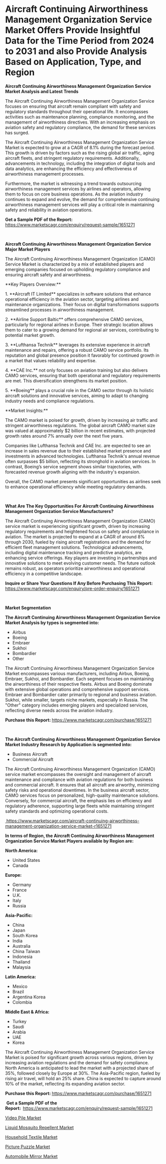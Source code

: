 <p><h1>Aircraft Continuing Airworthiness Management Organization Service Market Offers Provide Insightful Data for the Time Period from 2024 to 2031 and also Provide Analysis Based on Application, Type, and Region</h1></p><p><strong>Aircraft Continuing Airworthiness Management Organization Service Market Analysis and Latest Trends</strong></p>
<p><p>The Aircraft Continuing Airworthiness Management Organization Service focuses on ensuring that aircraft remain compliant with safety and regulatory standards throughout their operational life. It encompasses activities such as maintenance planning, compliance monitoring, and the management of airworthiness directives. With an increasing emphasis on aviation safety and regulatory compliance, the demand for these services has surged.</p><p>The Aircraft Continuing Airworthiness Management Organization Service Market is expected to grow at a CAGR of 8.1% during the forecast period. This growth is driven by factors such as the rising global air traffic, aging aircraft fleets, and stringent regulatory requirements. Additionally, advancements in technology, including the integration of digital tools and data analytics, are enhancing the efficiency and effectiveness of airworthiness management processes. </p><p>Furthermore, the market is witnessing a trend towards outsourcing airworthiness management services by airlines and operators, allowing them to focus on core business operations. As the aviation industry continues to expand and evolve, the demand for comprehensive continuing airworthiness management services will play a critical role in maintaining safety and reliability in aviation operations.</p></p>
<p><strong>Get a Sample PDF of the Report:&nbsp;</strong> <a href="https://www.marketscagr.com/enquiry/request-sample/1651271?utm_campaign=1259&utm_medium=2&utm_source=Github&utm_content=ia&utm_term=26092024&utm_id=aircraft-continuing-airworthiness-management-organization-service">https://www.marketscagr.com/enquiry/request-sample/1651271</a></p>
<p>&nbsp;</p>
<p><strong>Aircraft Continuing Airworthiness Management Organization Service Major Market Players</strong></p>
<p><p>The Aircraft Continuing Airworthiness Management Organization (CAMO) Service Market is characterized by a mix of established players and emerging companies focused on upholding regulatory compliance and ensuring aircraft safety and airworthiness.</p><p>**Key Players Overview:**</p><p>1. **Aircraft IT Limited** specializes in software solutions that enhance operational efficiency in the aviation sector, targeting airlines and maintenance organizations. Their focus on digital transformations supports streamlined processes in airworthiness management.</p><p>   </p><p>2. **Airline Support Baltic** offers comprehensive CAMO services, particularly for regional airlines in Europe. Their strategic location allows them to cater to a growing demand for regional air services, contributing to potential market growth.</p><p>3. **Lufthansa Technik** leverages its extensive experience in aircraft maintenance and repairs, offering a robust CAMO service portfolio. Its reputation and global presence position it favorably for continued growth in a market that values reliability and expertise.</p><p>4. **CAE Inc.** not only focuses on aviation training but also delivers CAMO services, ensuring that both operational and regulatory requirements are met. This diversification strengthens its market position.</p><p>5. **Boeing** plays a crucial role in the CAMO sector through its holistic aircraft solutions and innovative services, aiming to adapt to changing industry needs and compliance regulations.</p><p>**Market Insights:**</p><p>The CAMO market is poised for growth, driven by increasing air traffic and stringent airworthiness regulations. The global aircraft CAMO market size was valued at approximately $2 billion in recent estimates, with projected growth rates around 7% annually over the next five years.</p><p>Companies like Lufthansa Technik and CAE Inc. are expected to see an increase in sales revenue due to their established market presence and investments in advanced technologies. Lufthansa Technik's annual revenue often surpasses $5 billion, reflecting its stronghold in aviation services. In contrast, Boeing’s service segment shows similar trajectories, with forecasted revenue growth aligning with the industry's expansion.</p><p>Overall, the CAMO market presents significant opportunities as airlines seek to enhance operational efficiency while meeting regulatory demands.</p></p>
<p>&nbsp;</p>
<p><strong>What Are The Key Opportunities For Aircraft Continuing Airworthiness Management Organization Service Manufacturers?</strong></p>
<p><p>The Aircraft Continuing Airworthiness Management Organization (CAMO) service market is experiencing significant growth, driven by increasing regulatory requirements and heightened focus on safety and compliance in aviation. The market is projected to expand at a CAGR of around 8% through 2030, fueled by rising aircraft registrations and the demand for efficient fleet management solutions. Technological advancements, including digital maintenance tracking and predictive analytics, are enhancing service offerings. Key players are investing in partnerships and innovative solutions to meet evolving customer needs. The future outlook remains robust, as operators prioritize airworthiness and operational efficiency in a competitive landscape.</p></p>
<p><strong>Inquire or Share Your Questions If Any Before Purchasing This Report:</strong> <a href="https://www.marketscagr.com/enquiry/pre-order-enquiry/1651271?utm_campaign=1259&utm_medium=2&utm_source=Github&utm_content=ia&utm_term=26092024&utm_id=aircraft-continuing-airworthiness-management-organization-service">https://www.marketscagr.com/enquiry/pre-order-enquiry/1651271</a></p>
<p>&nbsp;</p>
<p><strong>Market Segmentation</strong></p>
<p><strong>The Aircraft Continuing Airworthiness Management Organization Service Market Analysis by types is segmented into:</strong></p>
<p><ul><li>Airbus</li><li>Boeing</li><li>Embraer</li><li>Sukhoi</li><li>Bombardier</li><li>Other</li></ul></p>
<p><p>The Aircraft Continuing Airworthiness Management Organization Service Market encompasses various manufacturers, including Airbus, Boeing, Embraer, Sukhoi, and Bombardier. Each segment focuses on maintaining the airworthiness of their respective fleets. Airbus and Boeing dominate with extensive global operations and comprehensive support services. Embraer and Bombardier cater primarily to regional and business aviation. Sukhoi, while smaller, targets niche markets, especially in Russia. The "Other" category includes emerging players and specialized services, reflecting diverse needs across the aviation industry.</p></p>
<p><strong>Purchase this Report:&nbsp;</strong><a href="https://www.marketscagr.com/purchase/1651271?utm_campaign=1259&utm_medium=2&utm_source=Github&utm_content=ia&utm_term=26092024&utm_id=aircraft-continuing-airworthiness-management-organization-service">https://www.marketscagr.com/purchase/1651271</a></p>
<p>&nbsp;</p>
<p><strong>The Aircraft Continuing Airworthiness Management Organization Service Market Industry Research by Application is segmented into:</strong></p>
<p><ul><li>Business Aircraft</li><li>Commercial Aircraft</li></ul></p>
<p><p>The Aircraft Continuing Airworthiness Management Organization (CAMO) service market encompasses the oversight and management of aircraft maintenance and compliance with aviation regulations for both business and commercial aircraft. It ensures that all aircraft are airworthy, minimizing safety risks and operational downtimes. In the business aircraft sector, CAMO services focus on personalized, high-quality maintenance solutions. Conversely, for commercial aircraft, the emphasis lies on efficiency and regulatory adherence, supporting large fleets while maintaining stringent safety standards and optimizing operational costs.</p></p>
<p><a href="https://www.marketscagr.com/aircraft-continuing-airworthiness-management-organization-service-market-r1651271?utm_campaign=1259&utm_medium=2&utm_source=Github&utm_content=ia&utm_term=26092024&utm_id=aircraft-continuing-airworthiness-management-organization-service">&nbsp;https://www.marketscagr.com/aircraft-continuing-airworthiness-management-organization-service-market-r1651271</a></p>
<p><strong>In terms of Region, the Aircraft Continuing Airworthiness Management Organization Service Market Players available by Region are:</strong></p>
<p>
    <p> <strong> North America: </strong>
        <ul>
            <li>United States</li>
            <li>Canada</li>
        </ul>
        </p> 
    <p> <strong> Europe: </strong>
        <ul>
            <li>Germany</li>
            <li>France</li>
            <li>U.K.</li>
            <li>Italy</li>
            <li>Russia</li>
        </ul>
        </p> 
    <p> <strong> Asia-Pacific: </strong>
        <ul>
            <li>China</li>
            <li>Japan</li>
            <li>South Korea</li>
            <li>India</li>
            <li>Australia</li>
            <li>China Taiwan</li>
            <li>Indonesia</li>
            <li>Thailand</li>
            <li>Malaysia</li>
        </ul>
        </p> 
    <p> <strong> Latin America: </strong>
        <ul>
            <li>Mexico</li>
            <li>Brazil</li>
            <li>Argentina Korea</li>
            <li>Colombia</li>
        </ul>
        </p> 
    <p> <strong> Middle East & Africa: </strong>
        <ul>
            <li>Turkey</li>
            <li>Saudi</li>
            <li>Arabia</li>
            <li>UAE</li>
            <li>Korea</li>
        </ul>
    </p>
    </p>
<p><p>The Aircraft Continuing Airworthiness Management Organization Service Market is poised for significant growth across various regions, driven by increasing aviation regulations and the demand for safety compliance. North America is anticipated to lead the market with a projected share of 35%, followed closely by Europe at 30%. The Asia-Pacific region, fueled by rising air travel, will hold an 25% share. China is expected to capture around 10% of the market, reflecting its expanding aviation sector.</p></p>
<p><strong>Purchase this Report: </strong><a href="https://www.marketscagr.com/purchase/1651271?utm_campaign=1259&utm_medium=2&utm_source=Github&utm_content=ia&utm_term=26092024&utm_id=aircraft-continuing-airworthiness-management-organization-service">https://www.marketscagr.com/purchase/1651271</a></p>
<p>&nbsp;<strong>Get a Sample PDF of the Report:&nbsp;&nbsp;</strong><a href="https://www.marketscagr.com/enquiry/request-sample/1651271?utm_campaign=1259&utm_medium=2&utm_source=Github&utm_content=ia&utm_term=26092024&utm_id=aircraft-continuing-airworthiness-management-organization-service">https://www.marketscagr.com/enquiry/request-sample/1651271</a></p>
<p><strong></strong></p>
<p><p><a href="https://www.linkedin.com/pulse/video-pile-market-size-share-trends-analysis-report-product-qun8f?utm_campaign=1259&utm_medium=2&utm_source=Github&utm_content=ia&utm_term=26092024&utm_id=aircraft-continuing-airworthiness-management-organization-service">Video Pile Market</a></p><p><a href="https://www.linkedin.com/pulse/how-regional-global-trends-shaping-liquid-mosquito-repellent-feqdf?utm_campaign=1259&utm_medium=2&utm_source=Github&utm_content=ia&utm_term=26092024&utm_id=aircraft-continuing-airworthiness-management-organization-service">Liquid Mosquito Repellent Market</a></p><p><a href="https://issuu.com/reportprime-2/docs/household-textile-market-size-2030._887e99fa4a4d0a?utm_campaign=1259&utm_medium=2&utm_source=Github&utm_content=ia&utm_term=26092024&utm_id=aircraft-continuing-airworthiness-management-organization-service">Household Textile Market</a></p><p><a href="https://issuu.com/reportprime-2/docs/picture-puzzle-market-size-2030.ppt_67572d0d7876d9?utm_campaign=1259&utm_medium=2&utm_source=Github&utm_content=ia&utm_term=26092024&utm_id=aircraft-continuing-airworthiness-management-organization-service">Picture Puzzle Market</a></p><p><a href="https://www.linkedin.com/pulse/market-forecasting-change-global-automobile-mirror-dynamics-um5gf?utm_campaign=1259&utm_medium=2&utm_source=Github&utm_content=ia&utm_term=26092024&utm_id=aircraft-continuing-airworthiness-management-organization-service">Automobile Mirror Market</a></p></p>